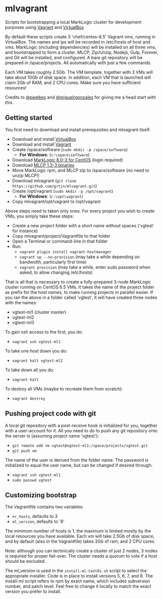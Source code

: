 # mlvagrant

Scripts for bootstrapping a local MarkLogic cluster for development purposes using [Vagrant](https://www.vagrantup.com/) and [VirtualBox](https://www.virtualbox.org/).

By default these scripts create 3 'chef/centos-6.5' Vagrant vms, running in VirtualBox. The names and ips will be recorded in /etc/hosts of host and vms. MarkLogic (including dependencies) will be installed on all three vms, and bootstrapped to form a cluster. MLCP, Zip/Unzip, Nodejs, Gulp, Forever, and Git will be installed, and configured. A bare git repository will be prepared in /space/projects. All automatically with just a few commands.

Each VM takes roughly 2.5Gb. The VM template, together with 3 VMs will take about 10Gb of disk space. In addition, each VM that is launched will claim 2Gb of RAM, and 2 CPU cores. Make sure you have sufficient resources!

Credits to [@peetkes](https://github.com/peetkes) and [@miguelrgonzalez](https://github.com/miguelrgonzalez) for giving me a head start with this.

## Getting started

You first need to download and install prerequisites and mlvagrant itself:

- Download and install [VirtualBox](https://www.virtualbox.org/wiki/Downloads)
- Download and install [Vagrant](https://www.vagrantup.com/downloads.html)
- Create /space/software (`sudo mkdir -p /space/software`)
  - **For Windows**: (`c:\space\software`)
- Download [MarkLogic 8.0-3 for CentOS](http://developer.marklogic.com/products) (login required)
- Download [MLCP 1.3-3 binaries](http://developer.marklogic.com/download/binaries/mlcp/mlcp-1.3-3-bin.zip)
- Move MarkLogic rpm, and MLCP zip to /space/software (no need to unzip MLCP!)
- Download mlvagrant (`git clone https://github.com/grtjn/mlvagrant.git`)
- Create /opt/vagrant (`sudo mkdir -p /opt/vagrant`)
  - **For Windows**: (`c:\opt\vagrant`)
- Copy mlvagrant/opt/vagrant to /opt/vagrant

Above steps need to taken only ones. For every project you wish to create VMs, you simply take these steps:

- Create a new project folder with a short name without spaces ('vgtest' for instance)
- Copy mlvagrant/project/Vagrantfile to that folder
- Open a Terminal or command-line in that folder
- Run:
  - `vagrant plugin install vagrant-hostmanager`
  - `vagrant up --no-provision` (may take a while depending on bandwidth, particularly first time)
  - `vagrant provision` (may take a while, enter sudo password when asked, to allow changing /etc/hosts)

That is all that is necessary to create a fully-prepared 3-node MarkLogic cluster running on CentOS 6.5 VMs. It takes the name of the project folder as prefix for the host names, to make running projects in parallel easier. If you ran the above in a folder called 'vgtest', it will have created three nodes with the names:

- vgtest-ml1 (cluster master)
- vgtest-ml2
- vgtest-ml3

To gain ssh access to the first, you do:

- `vagrant ssh vgtest-ml1`

To take one host down you do:

- `vagrant halt vgtest-ml2`

To take down all you do:

- `vagrant halt`

To destroy all VMs (maybe to recreate them from scratch):

- `vagrant destroy`

## Pushing project code with git

A local git repository with a post-receive hook is initialized for you, together with a user-account for it. All you need to do to push any git repository onto the server is (assuming project name 'vgtest'):

- `git remote add vm vgtest@vgtest-ml1:/space/projects/vgtest.git`
- `git push vm`

The name of the user is derived from the folder name. The password is initialized to equal the user name, but can be changed if desired through:

- `vagrant ssh vgtest-ml1`
- `sudo passwd vgtest`

## Customizing bootstrap

The Vagrantfile contains two variables:

- `nr_hosts`, defaults to 3
- `ml_version`, defaults to '8'

The minimum number of hosts is 1, the maximum is limited mostly by the local resources you have available. Each vm will take 2.5Gb of disk space, and by default (also in the Vagrantfile) takes 2Gb of ram, and 2 CPU cores.

Note: although you can technically create a cluster of just 2 nodes, 3 nodes is required for proper fail-over. The cluster needs a quorum to vote if a host should be excluded.

The ml_version is used in the `install-ml-CentOs.sh` script to select the appropriate installer. Code is in place to install versions 5, 6, 7, and 8. The install-ml script refers to rpm by exact name, which includes subversion number, and patch level. Feel free to change it locally to match the exact version you prefer to install.
